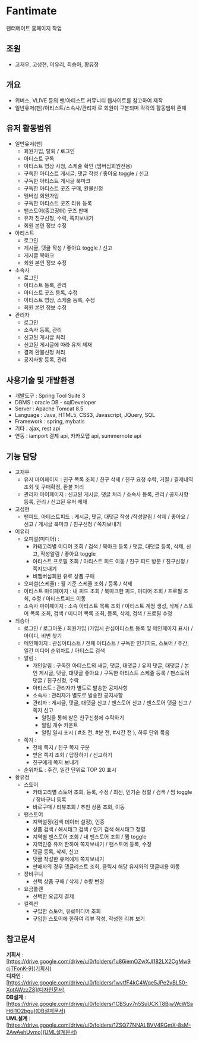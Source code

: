 # Fantimate
팬터메이트 홈페이지 작업

## 조원
- 고재우, 고성현, 이유리, 최승아, 황유정

## 개요
- 위버스, VLIVE 등의 팬/아티스트 커뮤니티 웹사이트를 참고하여 제작
- 일반유저(팬)/아티스트/소속사/관리자 로 회원이 구분되며 각각의 활동범위 존재

## 유저 활동범위
- 일반유저(팬)
  - 회원가입, 탈퇴 / 로그인
  - 아티스트 구독
  - 아티스트 영상 시청, 스케쥴 확인 (멤버십회원전용)
  - 구독한 아티스트 게시글, 댓글 작성 / 좋아요 toggle / 신고
  - 구독한 아티스트 게시글 북마크
  - 구독한 아티스트 굿즈 구매, 환불신청
  - 멤버십 회원가입
  - 구독한 아티스트 굿즈 리뷰 등록
  - 팬스토어(중고장터) 굿즈 판매
  - 유저 친구신청, 수락, 쪽지보내기
  - 회원 본인 정보 수정
- 아티스트
  - 로그인
  - 게시글, 댓글 작성 / 좋아요 toggle / 신고
  - 게시글 북마크
  - 회원 본인 정보 수정
- 소속사
  - 로그인
  - 아티스트 등록, 관리
  - 아티스트 굿즈 등록, 수정
  - 아티스트 영상, 스케쥴 등록, 수정
  - 회원 본인 정보 수정
- 관리자
  - 로그인
  - 소속사 등록, 관리
  - 신고된 게시글 처리
  - 신고된 게시글에 따라 유저 제재
  - 결제 환불신청 처리
  - 공지사항 등록, 관리

## 사용기술 및 개발환경
- 개발도구 : Spring Tool Suite 3
- DBMS : oracle DB - sqlDeveloper
- Server : Apache Tomcat 8.5
- Language : Java, HTML5, CSS3, Javascript, JQuery, SQL
- Framework : spring, mybatis
- 기타 : ajax, rest api
- 연동 : iamport 결제 api, 카카오맵 api, summernote api
  
## 기능 담당
- 고재우
  - 유저 마이페이지 : 친구 목록 조회 / 친구 삭제 / 친구 요청 수락, 거절 / 결제내역 조회 및 구매확정, 환불 처리
  - 관리자 마이페이지 : 신고된 게시글, 댓글 처리 / 소속사 등록, 관리 / 공지사항 등록, 관리 / 신고된 유저 제재
- 고성현
  - 팬피드, 아티스트피드 : 게시글, 댓글, 대댓글 작성 /작성알림 / 삭제 / 좋아요 / 신고 / 게시글 북마크 / 친구신청 / 쪽지보내기
- 이유리
  - 오피셜(미디어) : 
      - 카테고리별 미디어 조회 / 검색 / 북마크 등록 / 댓글, 대댓글 등록, 삭제, 신고, 작성알림 / 좋아요 toggle
      - 아티스트 프로필 조회 / 아티스트 피드 이동 / 친구 피드 방문 / 친구신청 / 쪽지보내기
      - 비멤버십회원 유료 상품 구매
  - 오피셜(스케쥴) : 월 기준 스케쥴 조회 / 등록 / 삭제
  - 아티스트 마이페이지 : 내 피드 조회 / 북마크한 피드, 미디어 조회 / 프로필 조회, 수정 / 아티스트피드 이동
  - 소속사 마이페이지 : 소속 아티스트 목록 조회 / 아티스트 계정 생성, 삭제 / 스토어 목록 조회, 검색 / 미디어 목록 조회, 등록, 삭제, 검색 / 프로필 수정
- 최승아
  - 로그인 / 로그아웃 / 회원가입 (가입시 관심아티스트 등록 및 메인페이지 표시) / 아이디, 비번 찾기
  - 메인페이지 : 관심아티스트 / 전체 아티스트 / 구독한 인기피드, 스토어 / 주간, 일간 미디어 순위차트 / 아티스트 검색
  - 알림 : 
      - 개인알림 : 구독한 아티스트의 새글, 댓글, 대댓글 / 유저 댓글, 대댓글 / 본인 게시글, 댓글, 대댓글 좋아요 / 구독한 아티스트 스케쥴 등록 / 팬스토어 댓글 / 친구신청, 수락
      - 아티스트 : 관리자가 별도로 발송한 공지사항
      - 소속사 : 관리자가 별도로 발송한 공지사항
      - 관리자 : 게시글, 댓글, 대댓글 신고 / 팬스토어 신고 / 팬스토어 댓글 신고 / 쪽지 신고
        * 알림을 통해 받은 친구신청에 수락하기
        * 알림 개수 카운트
        * 알림 일시 표시 ( #초 전, #분 전, #시간 전 ), 하루 단위 묶음
  - 쪽지 :
      - 전체 쪽지 / 친구 쪽지 구분
      - 받은 쪽지 조회 / 답장하기 / 신고하기
      - 친구에게 쪽지 보내기
  - 순위차트 : 주간, 일간 단위로 TOP 20 표시
- 황유정 
  - 스토어
      - 카테고리별 스토어 조회, 등록, 수정 / 최신, 인기순 정렬 / 검색 / 찜 toggle / 장바구니 등록
      - 바로구매 / 리뷰조회 / 추천 상품 조회, 이동
  - 팬스토어
      - 지역설정(검색 데이터 설정), 인증
      - 상품 검색 / 해시태그 검색 / 인기 검색 해시태그 정렬
      - 지역별 팬스토어 조회 / 내 팬스토어 조회 / 찜 toggle
      - 지역인증 유저 한하여 쪽지보내기 / 팬스토어 등록, 수정
      - 댓글 등록, 삭제, 신고
      - 댓글 작성한 유저에게 쪽지보내기
      - 판매자의 경우 댓글리스트 조회, 클릭시 해당 유저와의 댓글내용 이동
  - 장바구니
      - 선택 상품 구매 / 삭제 / 수량 변경
  - 요금플랜
      - 선택한 요금제 결제
  - 컬렉션
      - 구입한 스토어, 유료미디어 조회
      - 구입한 스토어에 한하여 리뷰 작성, 작성한 리뷰 보기
      
## 참고문서
   **기획서** : [https://drive.google.com/drive/u/0/folders/1u86iemOZwXJl182LX2CgMw9cjTFonK-9](기획서)  
   **디자인** : [https://drive.google.com/drive/u/0/folders/1wvtfF4kC4Wqe5JPe2vBL50-XqtAWzzZ8](디자인문서)  
   **DB설계** : [https://drive.google.com/drive/u/0/folders/1CBSuv7n5SuUCKT8BjwWcWSaH6I1O2bgu](DB설계문서)  
   **UML설계** : [https://drive.google.com/drive/u/0/folders/1ZSQ77NNALBVV4RGmX-8sM-2AwAehUvmo](UML설계문서)
